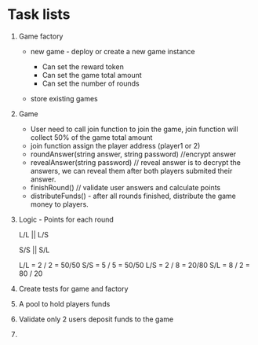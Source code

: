 # Task lists

1. Game factory

   - new game - deploy or create a new game instance

     - Can set the reward token
     - Can set the game total amount
     - Can set the number of rounds

   - store existing games

2. Game

   - User need to call join function to join the game, join function will collect 50% of the game total amount
   - join function assign the player address (player1 or 2)
   - roundAnswer(string answer, string password) //encrypt answer
   - revealAnswer(string password) // reveal answer is to decrypt the answers, we can reveal them after both players submited their answer.
   - finishRound() // validate user answers and calculate points
   - distributeFunds() - after all rounds finished, distribute the game money to players.

3. Logic - Points for each round

   L/L || L/S

   S/S || S/L

   L/L = 2 / 2 = 50/50
   S/S = 5 / 5 = 50/50
   L/S = 2 / 8 = 20/80
   S/L = 8 / 2 = 80 / 20

4. Create tests for game and factory

5. A pool to hold players funds
6. Validate only 2 users deposit funds to the game
7.

